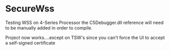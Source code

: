 # SecureWss
Testing WSS on 4-Series Processor
the C5Debugger.dll reference will need to be manually added in order to compile.

Project now works....except on TSW's since you can't force the UI to accept a self-signed certificate

